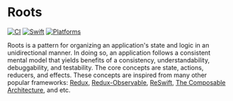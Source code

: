 # Roots

[![CI](https://img.shields.io/github/workflow/status/jjgp/swift-roots/CI/main?label=CI&style=flat-square)](https://github.com/jjgp/swift-roots/actions?query=workflow%3ACI)
[![Swift](https://img.shields.io/badge/Swift-5.6-orange?style=flat-square)](https://img.shields.io/badge/Swift-5.3_5.4_5.5_5.6-Orange?style=flat-square)
[![Platforms](https://img.shields.io/badge/Platforms-iOS_macOS-yellowgreen?style=flat-square)](https://img.shields.io/badge/Platforms-macOS_iOS_tvOS_watchOS_Linux_Windows-Green?style=flat-square)

Roots is a pattern for organizing an application's state and logic in an unidirectional manner. In doing so, an
application follows a consistent mental model that yields benefits of a consistency, understandability, debuggability,
and testability. The core concepts are state, actions, reducers, and effects. These concepts are inspired from many
other popular frameworks: [Redux](https://github.com/reduxjs/redux),
[Redux-Observable](https://github.com/redux-observable/redux-observable),
[ReSwift](https://github.com/ReSwift/ReSwift),
[The Composable Architecture](https://github.com/pointfreeco/swift-composable-architecture), and etc.
